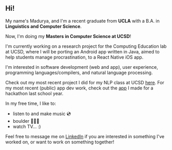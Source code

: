 ## Hi!

My name's Madurya, and I'm a recent graduate from **UCLA** with a B.A. in **Linguistics and Computer Science**.

Now, I'm doing my **Masters in Computer Science at UCSD**!

I'm currently working on a research project for the Computing Education lab at UCSD, where I will be porting an Android app written in Java, aimed to help students manage procrastination, to a React Native iOS app. 

I'm interested in software development (web and app), user experience, programming languages/compilers, and natural language processing. 

Check out my most recent project I did for my NLP class at UCSD [here](https://github.com/3madurya3/cse256_finalproject).
For my most recent (public) app dev work, check out the [app](https://github.com/3madurya3/pocketpets) I made for a hackathon last school year.

In my free time, I like to:
- listen to and make music 💿
- boulder 🧗🏽‍♀️
- watch TV... :)

Feel free to message me on [LinkedIn](https://www.linkedin.com/in/madurya/) if you are interested in something I've worked on, or want to work on something together!

<!--
**3madurya3/3madurya3** is a ✨ _special_ ✨ repository because its `README.md` (this file) appears on your GitHub profile.

Here are some ideas to get you started:

- 🔭 I’m currently working on ...
- 🌱 I’m currently learning ...
- 👯 I’m looking to collaborate on ...
- 🤔 I’m looking for help with ...
- 💬 Ask me about ...
- 📫 How to reach me: ...
- 😄 Pronouns: ...
- ⚡ Fun fact: ...
-->
